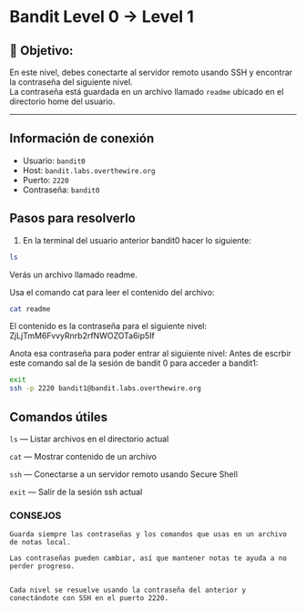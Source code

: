 # Bandit Level 0 → Level 1

## 🎯 Objetivo:
En este nivel, debes conectarte al servidor remoto usando SSH y encontrar la contraseña del siguiente nivel.  
La contraseña está guardada en un archivo llamado `readme` ubicado en el directorio home del usuario.

---

## Información de conexión

- Usuario: `bandit0`  
- Host: `bandit.labs.overthewire.org`  
- Puerto: `2220`  
- Contraseña: `bandit0`

## Pasos para resolverlo

1. En la terminal del usuario anterior bandit0 hacer lo siguiente:
```bash
ls
```
Verás un archivo llamado readme.

Usa el comando cat para leer el contenido del archivo:
```bash
cat readme
```
El contenido es la contraseña para el siguiente nivel: ZjLjTmM6FvvyRnrb2rfNWOZOTa6ip5If


Anota esa contraseña para poder entrar al siguiente nivel:
Antes de escrbir este comando sal de la sesión de bandit 0 para acceder a bandit1: 
```bash
exit
ssh -p 2220 bandit1@bandit.labs.overthewire.org
```

## Comandos útiles

`ls` — Listar archivos en el directorio actual

`cat` — Mostrar contenido de un archivo

`ssh` — Conectarse a un servidor remoto usando Secure Shell
    
`exit` — Salir de la sesión ssh actual

### CONSEJOS

    Guarda siempre las contraseñas y los comandos que usas en un archivo de notas local.

    Las contraseñas pueden cambiar, así que mantener notas te ayuda a no perder progreso.


    Cada nivel se resuelve usando la contraseña del anterior y conectándote con SSH en el puerto 2220.



